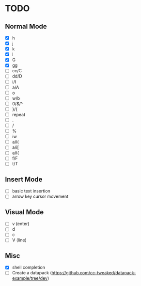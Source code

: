 # TODO

## Normal Mode
- [x] h
- [x] j
- [x] k
- [x] l
- [x] G
- [x] gg
- [ ] cc/C
- [ ] dd/D
- [ ] i/I
- [ ] a/A
- [ ] o
- [ ] w/b
- [ ] 0/$/^
- [ ] }/{
- [ ] repeat
- [ ] .
- [ ] /
- [ ] %
- [ ] iw
- [ ] a/i(
- [ ] a/i[
- [ ] a/i{
- [ ] f/F
- [ ] t/T

## Insert Mode

- [ ] basic text insertion
- [ ] arrow key cursor movement

## Visual Mode

- [ ] v (enter)
- [ ] d
- [ ] c
- [ ] V (line)

## Misc

- [x] shell completion
- [ ] Create a datapack (https://github.com/cc-tweaked/datapack-example/tree/dev)
